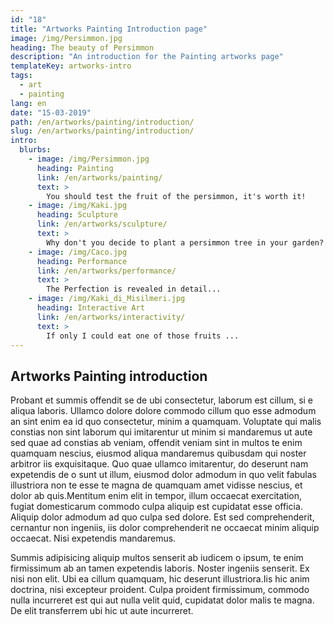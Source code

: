 ```yaml
---
id: "18"
title: "Artworks Painting Introduction page"
image: /img/Persimmon.jpg
heading: The beauty of Persimmon
description: "An introduction for the Painting artworks page"
templateKey: artworks-intro
tags:
  - art
  - painting
lang: en
date: "15-03-2019"
path: /en/artworks/painting/introduction/
slug: /en/artworks/painting/introduction/
intro:
  blurbs:
    - image: /img/Persimmon.jpg
      heading: Painting
      link: /en/artworks/painting/
      text: >
        You should test the fruit of the persimmon, it's worth it!
    - image: /img/Kaki.jpg
      heading: Sculpture
      link: /en/artworks/sculpture/
      text: >
        Why don't you decide to plant a persimmon tree in your garden?
    - image: /img/Caco.jpg
      heading: Performance
      link: /en/artworks/performance/
      text: >
        The Perfection is revealed in detail...
    - image: /img/Kaki_di_Misilmeri.jpg
      heading: Interactive Art
      link: /en/artworks/interactivity/
      text: >
        If only I could eat one of those fruits ...
---
```


## Artworks Painting introduction

Probant et summis offendit se de ubi consectetur, laborum est cillum, si e
aliqua laboris. Ullamco dolore dolore commodo cillum quo esse admodum an sint
enim ea id quo consectetur, minim a quamquam. Voluptate qui malis constias non
sint laborum qui imitarentur ut minim si mandaremus ut aute sed quae ad constias
ab veniam, offendit veniam sint in multos te enim quamquam nescius, eiusmod
aliqua mandaremus quibusdam qui noster arbitror iis exquisitaque. Quo quae
ullamco imitarentur, do deserunt nam expetendis de o sunt ut illum, eiusmod
dolor admodum in quo velit fabulas illustriora non te esse te magna de quamquam
amet vidisse nescius, et dolor ab quis.Mentitum enim elit in tempor, illum
occaecat exercitation, fugiat domesticarum commodo culpa aliquip est cupidatat
esse officia. Aliquip dolor admodum ad quo culpa sed dolore. Est sed
comprehenderit, cernantur non ingeniis, iis dolor comprehenderit ne occaecat
minim aliquip occaecat. Nisi expetendis mandaremus.

Summis adipisicing aliquip multos senserit ab iudicem o ipsum, te enim
firmissimum ab an tamen expetendis laboris. Noster ingeniis senserit. Ex nisi
non elit. Ubi ea cillum quamquam, hic deserunt illustriora.Iis hic anim
doctrina, nisi excepteur proident. Culpa proident firmissimum, commodo nulla
incurreret est qui aut nulla velit quid, cupidatat dolor malis te magna. De elit
transferrem ubi hic ut aute incurreret.
